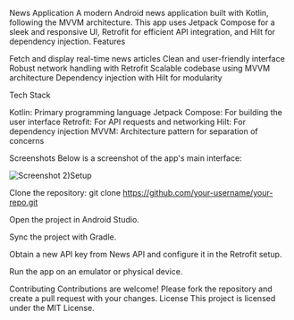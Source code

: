 News Application
A modern Android news application built with Kotlin, following the MVVM architecture. This app uses Jetpack Compose for a sleek and responsive UI, Retrofit for efficient API integration, and Hilt for dependency injection.
Features

Fetch and display real-time news articles
Clean and user-friendly interface
Robust network handling with Retrofit
Scalable codebase using MVVM architecture
Dependency injection with Hilt for modularity

Tech Stack

Kotlin: Primary programming language
Jetpack Compose: For building the user interface
Retrofit: For API requests and networking
Hilt: For dependency injection
MVVM: Architecture pattern for separation of concerns

Screenshots
Below is a screenshot of the app's main interface:

![Screenshot 2](https://github.com/amirsolgi1999/NewsApp/raw/main/screenshot2.png))Setup

Clone the repository:
git clone https://github.com/your-username/your-repo.git


Open the project in Android Studio.

Sync the project with Gradle.

Obtain a new API key from News API and configure it in the Retrofit setup.

Run the app on an emulator or physical device.


Contributing
Contributions are welcome! Please fork the repository and create a pull request with your changes.
License
This project is licensed under the MIT License.
